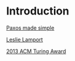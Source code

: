 # Introduction
[Paxos made simple](http://lamport.azurewebsites.net/pubs/paxos-simple.pdf)

[Leslie Lamport](http://www.lamport.org/)

[2013 ACM Turing Award](https://amturing.acm.org/award_winners/lamport_1205376.cfm)
